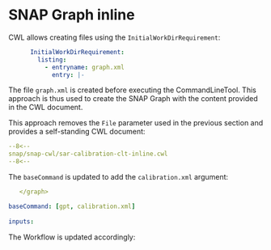 # SNAP Graph inline

CWL allows creating files using the `InitialWorkDirRequirement`:

```yaml 
      InitialWorkDirRequirement:
        listing:
          - entryname: graph.xml
            entry: |-
```

The file `graph.xml` is created before executing the CommandLineTool. This approach is thus used to create the SNAP Graph with the content provided in the CWL document. 

This approach removes the `File` parameter used in the previous section and provides a self-standing CWL document:

```yaml hl_lines="11-54" linenums="1"
--8<--
snap/snap-cwl/sar-calibration-clt-inline.cwl
--8<--
```

The `baseCommand` is updated to add the `calibration.xml` argument:

```yaml hl_lines="3-3" linenums="54"
   </graph>

baseCommand: [gpt, calibration.xml]
 
inputs:
```

The Workflow is updated accordingly: 


